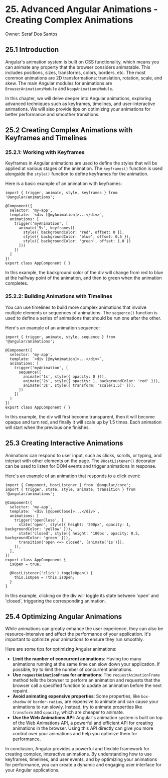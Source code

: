 # 25. Advanced Angular Animations - Creating Complex Animations

Owner: Seraf Dos Santos

## 25.1 Introduction

Angular's animation system is built on CSS functionality, which means you can animate any property that the browser considers animatable. This includes positions, sizes, transforms, colors, borders, etc. The most common animations are 2D transformations: translation, rotation, scale, and skew. The main Angular modules for animations are `BrowserAnimationsModule` and `NoopAnimationsModule`.

In this chapter, we will delve deeper into Angular animations, exploring advanced techniques such as keyframes, timelines, and user-interactive animations. We will also provide tips on optimizing your animations for better performance and smoother transitions.

## 25.2 Creating Complex Animations with Keyframes and Timelines

### 25.2.1: Working with Keyframes

Keyframes in Angular animations are used to define the styles that will be applied at various stages of the animation. The `keyframes()` function is used alongside the `style()` function to define keyframes for the animation.

Here is a basic example of an animation with keyframes:

```tsx
import { trigger, animate, style, keyframes } from '@angular/animations';

@Component({
  selector: 'my-app',
  template: `<div [@myAnimation]>...</div>`,
  animations: [
    trigger('myAnimation', [
      animate('5s', keyframes([
        style({ backgroundColor: 'red', offset: 0 }),
        style({ backgroundColor: 'blue', offset: 0.5 }),
        style({ backgroundColor: 'green', offset: 1.0 })
      ]))
    ])
  ]
})
export class AppComponent { }

```

In this example, the background color of the div will change from red to blue at the halfway point of the animation, and then to green when the animation completes.

### 25.2.2: Building Animations with Timelines

You can use timelines to build more complex animations that involve multiple elements or sequences of animations. The `sequence()` function is used to define a series of animations that should be run one after the other.

Here's an example of an animation sequence:

```tsx
import { trigger, animate, style, sequence } from '@angular/animations';

@Component({
  selector: 'my-app',
  template: `<div [@myAnimation]>...</div>`,
  animations: [
    trigger('myAnimation', [
      sequence([
        animate('1s', style({ opacity: 0 })),
        animate('2s', style({ opacity: 1, backgroundColor: 'red' })),
        animate('3s', style({ transform: 'scale(1.5)' })),
      ])
    ])
  ]
})
export class AppComponent { }

```

In this example, the div will first become transparent, then it will become opaque and turn red, and finally it will scale up by 1.5 times. Each animation will start when the previous one finishes.

## 25.3 Creating Interactive Animations

Animations can respond to user input, such as clicks, scrolls, or typing, and interact with other elements on the page. The `@HostListener()` decorator can be used to listen for DOM events and trigger animations in response.

Here's an example of an animation that responds to a click event:

```tsx
import { Component, HostListener } from '@angular/core';
import { trigger, state, style, animate, transition } from '@angular/animations';

@Component({
  selector: 'my-app',
  template: `<div [@openClose]>...</div>`,
  animations: [
    trigger('openClose', [
      state('open', style({ height: '200px', opacity: 1, backgroundColor: 'yellow' })),
      state('closed', style({ height: '100px', opacity: 0.5, backgroundColor: 'green' })),
      transition('open <=> closed', [animate('1s')]),
    ]),
  ],
})
export class AppComponent {
  isOpen = true;

  @HostListener('click') toggleOpen() {
    this.isOpen = !this.isOpen;
  }
}

```

In this example, clicking on the div will toggle its state between 'open' and 'closed', triggering the corresponding animation.

## 25.4 Optimizing Angular Animations

While animations can greatly enhance the user experience, they can also be resource-intensive and affect the performance of your application. It's important to optimize your animations to ensure they run smoothly.

Here are some tips for optimizing Angular animations:

- **Limit the number of concurrent animations**: Having too many animations running at the same time can slow down your application. If possible, try to limit the number of concurrent animations.
- **Use `requestAnimationFrame` for animations**: The `requestAnimationFrame` method tells the browser to perform an animation and requests that the browser call a specified function to update an animation before the next repaint.
- **Avoid animating expensive properties**: Some properties, like `box-shadow` or `border-radius`, are expensive to animate and can cause your animations to run slowly. Instead, try to animate properties like `transform` and `opacity`, which are cheaper to animate.
- **Use the Web Animations API**: Angular's animation system is built on top of the Web Animations API, a powerful and efficient API for creating animations in the browser. Using this API directly can give you more control over your animations and help you optimize them for performance.

In conclusion, Angular provides a powerful and flexible framework for creating complex, interactive animations. By understanding how to use keyframes, timelines, and user events, and by optimizing your animations for performance, you can create a dynamic and engaging user interface for your Angular applications.